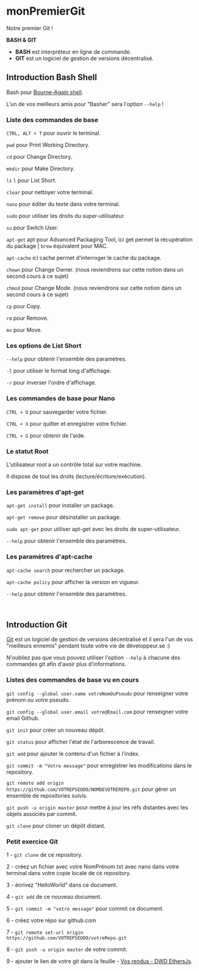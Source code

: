 # monPremierGit
Notre premier Git !

**BASH & GIT** 

- **BASH** est interpréteur en ligne de commande.
- **GIT** est un logiciel de gestion de versions décentralisé.

## Introduction Bash Shell


Bash pour [Bourne-Again shell](https://fr.wikipedia.org/wiki/Bourne-Again_shell).

L'un de vos meilleurs amis pour "Basher" sera l'option `--help` ! 


### Liste des commandes de base

`CTRL, ALT + T` pour ouvrir le terminal.

`pwd` pour Print Working Directory.

`cd` pour Change Directory.

`mkdir` pour Make Directory.

`ls` `l` pour List Short.

`clear` pour nettoyer votre terminal.

`nano` pour éditer du texte dans votre terminal.

`sudo` pour utiliser les droits du super-utilisateur.

`su` pour Switch User.

`apt-get` apt pour Advanced Packaging Tool, ici get permet la récupération du package | `brew` équivalent pour MAC.

`apt-cache` ici cache permet d'interroger le cache du package.

`chown` pour Change Owner. (nous reviendrons sur cette notion dans un second cours à ce sujet)

`chmod` pour Change Mode. (nous reviendrons sur cette notion dans un second cours à ce sujet)

`cp` pour Copy.

`rm` pour Remove.

`mv` pour Move.


### Les options de List Short

`--help` pour obtenir l'ensemble des paramètres.  

`-l` pour utiliser le format long d'affichage.  

`-r` pour inverser l'ordre d'affichage.


### Les commandes de base pour Nano

`CTRL + O` pour sauvegarder votre fichier.

`CTRL + X` pour quitter et enregistrer votre fichier.

`CTRL + G` pour obtenir de l'aide.


### Le statut Root

L'utilisateur root a un contrôle total sur votre machine.

Il dispose de tout les droits (lecture/écriture/exécution).


### Les paramètres d'apt-get

`apt-get install` pour installer un package.

`apt-get remove` pour désinstaller un package.

`sudo apt-get` pour utiliser apt-get avec les droits de super-utilisateur.

`--help` pour obtenir l'ensemble des paramètres.


### Les paramètres d'apt-cache

`apt-cache search` pour rechercher un package.

`apt-cache policy` pour afficher la version en vigueur.

`--help` pour obtenir l'ensemble des paramètres.



<br>

## Introduction Git

[Git](https://git-scm.com/) est un logiciel de gestion de versions décentralisé et il sera l'un de vos "meilleurs ennemis" pendant toute votre vie de développeur.se :)

N'oubliez pas que vous pouvez utiliser l'option `--help` à chacune des commandes git afin d'avoir plus d'informations.

### Listes des commandes de base vu en cours

`git config --global user.name votreNomOuPseudo` pour renseigner votre prénom ou votre pseudo.

`git config --global user.email votre@Email.com` pour renseigner votre email Github.

`git init` pour créer un nouveau dépôt.

`git status` pour afficher l'état de l'arborescence de travail.

`git add` pour ajouter le contenu d'un fichier à l'index.

`git commit -m "Votre message"` pour enregistrer les modifications dans le repository.

`git remote add origin https://github.com/VOTREPSEUDO/NOMDEVOTREREPO.git` pour gérer un ensemble de repositories suivis.

`git push -u origin master` pour mettre à jour les réfs distantes avec les objets associés par commit.

`git clone` pour cloner un dépôt distant.


### Petit exercice Git

1 - `git clone` de ce repository.

2 - créez un fichier avec votre NomPrénom.txt avec nano dans votre terminal dans votre copie locale de ce repository.

3 - écrivez "HelloWorld" dans ce document.

4 - `git add` de ce nouveau document.

5 - `git commit -m "votre message"` pour commit ce document.

6 - créez votre répo sur github.com

7 - `git remote set-url origin https://github.com/VOTREPSEUDO/votreRepo.git`

8 - `git push -u origin master` de votre commit.

9 - ajouter le lien de votre git dans la feuille - [Vos rendus - DWD EthersJs](https://docs.google.com/spreadsheets/d/1FxL6pwp0Xxg1t9v_F7NA47qqiwKCahVqYhMPq-lRETQ/edit#gid=501171184).


